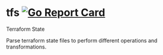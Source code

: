 # tfs [![Go Report Card](http://goreportcard.com/badge/jackspirou/tfs)](http://goreportcard.com/report/jackspirou/tfs)
Terraform State

Parse terraform state files to perform different operations and transformations.

